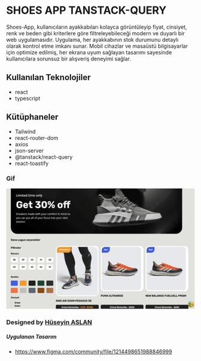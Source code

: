 # SHOES APP TANSTACK-QUERY

Shoes-App, kullanıcıların ayakkabıları kolayca görüntüleyip fiyat, cinsiyet, renk ve beden gibi kriterlere göre filtreleyebileceği modern ve duyarlı bir web uygulamasıdır. Uygulama, her ayakkabının stok durumunu detaylı olarak kontrol etme imkanı sunar. Mobil cihazlar ve masaüstü bilgisayarlar için optimize edilmiş, her ekrana uyum sağlayan tasarımı sayesinde kullanıcılara sorunsuz bir alışveriş deneyimi sağlar.

## Kullanılan Teknolojiler

- react
- typescript

## Kütüphaneler

- Tailwind
- react-router-dom
- axios
- json-server
- @tanstack/react-query
- react-toastify



### Gif


<img src="/public/Zight Recording 2024-08-22 at 10.51.26 PM.gif"/>



###  Designed by <a href="https://www.linkedin.com/in/h%C3%BCseyin-aslan-128519203/" target="_blank">Hüseyin ASLAN</a>

##### Uygulanan Tasarım

- https://www.figma.com/community/file/1214498651988846999

